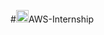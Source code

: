 #<img width="20" height="20" alt="image" src="https://github.com/user-attachments/assets/9462dc26-be2c-41eb-bc3c-cef5812803cb" />AWS-Internship

